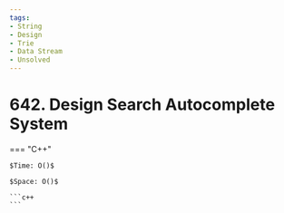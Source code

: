 ```yaml
---
tags:
- String
- Design
- Trie
- Data Stream
- Unsolved
---
```



# 642. Design Search Autocomplete System

=== "C++"

    $Time: O()$

    $Space: O()$

    ```c++
    ```